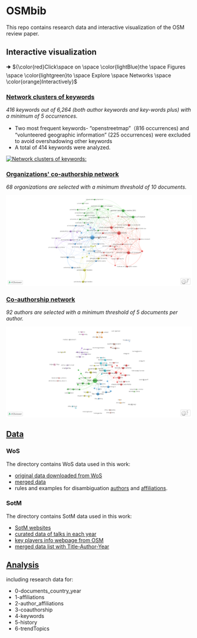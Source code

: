 # OSMbib

This repo contains research data and interactive visualization of the OSM review paper. 


## Interactive visualization 

🠊 ${\color{red}Click\space on \space \color{lightBlue}the \space Figures \space \color{lightgreen}to \space Explore \space Networks \space \color{orange}Interactively}$


### [Network clusters of keywords](https://app.vosviewer.com/?json=https%3A%2F%2Fdrive.google.com%2Fuc%3Fid%3D1EbZDFNeOB0pFYYCwtFcOSIrvx6kGutQO)

*416 keywords out of 6,264 (both author keywords and key-words plus) with a minimum of 5 occurrences.*

* Two most frequent keywords- “openstreetmap”（816 occurrences) and “volunteered geographic information” (225 occurrences) were excluded to avoid overshadowing other keywords
* A total of 414 keywords were analyzed.

[![Network clusters of keywords:](https://github.com/user-attachments/assets/317d612f-38c6-46ef-890b-fc4df0081b86 'Network clusters of keywords')](https://app.vosviewer.com/?json=https%3A%2F%2Fdrive.google.com%2Fuc%3Fid%3D1EbZDFNeOB0pFYYCwtFcOSIrvx6kGutQO)


### [Organizations' co-authorship network](https://app.vosviewer.com/?json=https\%3A\%2F\%2Fdrive.google.com\%2Fuc\%3Fid\%3D1CXvU7ZT3QXlY-hxaguZ5xd0mdVmgTJE5)

*68 organizations are selected with a minimum threshold of 10 documents.*

[![Organizations' Co-Authorship Network:](https://github.com/ya0-sun/OSMbib/blob/main/img/organization.png 'Organizations Co-Authorship Network')](https://app.vosviewer.com/?json=https\%3A\%2F\%2Fdrive.google.com\%2Fuc\%3Fid\%3D1CXvU7ZT3QXlY-hxaguZ5xd0mdVmgTJE5)


### [Co-authorship network](https://app.vosviewer.com/?json=https%3A%2F%2Fdrive.google.com%2Fuc%3Fid%3D1BZZPj4WQq477UoeBQhTDaV09ll5_daAl)

*92 authors are selected with a minimum threshold of 5 documents per author.*

[![Co-Authorship Network:](https://github.com/ya0-sun/OSMbib/blob/main/img/co-authorship.png 'Co-Authorship Network')](https://app.vosviewer.com/?json=https%3A%2F%2Fdrive.google.com%2Fuc%3Fid%3D1BZZPj4WQq477UoeBQhTDaV09ll5_daAl)

## [Data](https://github.com/ya0-sun/OSMbib/tree/main/data) 

### WoS 

The directory contains WoS data used in this work: 
* [original data downloaded from WoS](https://github.com/ya0-sun/OSMbib/tree/main/data/wos/wos_download)
* [merged data](https://github.com/ya0-sun/OSMbib/blob/main/data/wos/wos_merged_mod.txt)
* rules and examples for disambiguation [authors](https://github.com/ya0-sun/OSMbib/blob/main/data/wos/names_change.txt) and [affiliations](https://github.com/ya0-sun/OSMbib/blob/main/data/wos/affiliation_change.txt). 

### SotM 

The directory contains SotM data used in this work:
* [SotM websites](https://github.com/ya0-sun/OSMbib/blob/main/data/sotm/sotm_websites.md)
* [curated data of talks in each year](https://github.com/ya0-sun/OSMbib/blob/main/data/sotm/sotm_TI_AU_PY_merged.xlsx)
* [key players info webpage from OSM](https://github.com/ya0-sun/OSMbib/blob/main/data/sotm/keyFigures_infoList.md)
* [merged data list with Title-Author-Year](https://github.com/ya0-sun/OSMbib/blob/main/data/sotm/sotm_TI_AU_PY_merged.xlsx)

## [Analysis](https://github.com/ya0-sun/OSMbib/tree/main/analysis)
including research data for: 
* 0-documents_country_year
* 1-affiliations
* 2-author_affiliations
* 3-coauthorship
* 4-keywords
* 5-history
* 6-trendTopics
